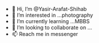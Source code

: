 - 👋 Hi, I’m @Yasir-Arafat-Shihab
- 👀 I’m interested in ...photography
- 🌱 I’m currently learning ...MBBS
- 💞️ I’m looking to collaborate on ...
- 📫 Reach me in messenger 

<!---
Yasir-Arafat-Shihab/Yasir-Arafat-Shihab is a ✨ special ✨ repository because its `README.md` (this file) appears on your GitHub profile.
You can click the Preview link to take a look at your changes.
--->
